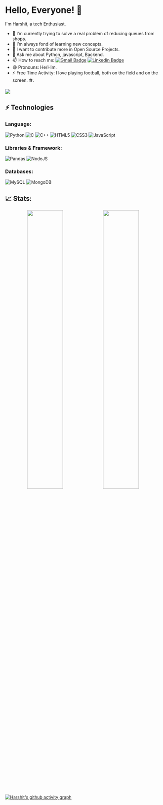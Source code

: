 # Hello, Everyone! 👋

I'm Harshit, a tech Enthusiast.

- 🔭 I’m currently trying to solve a real problem of reducing queues from shops.
- 🌱 I’m always fond of learning new concepts.
- 👯 I want to contribute more in Open Source Projects.
- 💬 Ask me about Python, javascript, Backend.
- 📫 How to reach me: [![Gmail Badge](https://img.shields.io/badge/-hargup3438@gmail.com-c14438?style=flat-square&logo=Gmail&logoColor=white&link=mailto:hargup3438@gmail.com)](mailto::hargup3438@gmail.com) [![Linkedin Badge](https://img.shields.io/badge/-HarshitGupta-blue?style=flat-square&logo=Linkedin&logoColor=white&link=https://linkedin.com/in/harshit-gupta-526a9621a/)](https://linkedin.com/in/harshit-gupta-526a9621a/)
- 😄 Pronouns: He/Him.
- ⚡ Free Time Activity: I love playing football, both on the field and on the screen. ⚽.

<div>
<img align="center" src="https://i.imgur.com/4ASafy0.png">
</div>

## ⚡ Technologies

### Language:
![Python](https://img.shields.io/badge/python-3670A0?style=for-the-badge&logo=python&logoColor=ffdd54)
![C](https://img.shields.io/badge/c-%2300599C.svg?style=for-the-badge&logo=c&logoColor=white)
![C++](https://img.shields.io/badge/c++-%2300599C.svg?style=for-the-badge&logo=c%2B%2B&logoColor=white)
![HTML5](https://img.shields.io/badge/html5-%23E34F26.svg?style=for-the-badge&logo=html5&logoColor=white)
![CSS3](https://img.shields.io/badge/css3-%231572B6.svg?style=for-the-badge&logo=css3&logoColor=white)
![JavaScript](https://img.shields.io/badge/javascript-%23323330.svg?style=for-the-badge&logo=javascript&logoColor=%23F7DF1E)

### Libraries & Framework:

![Pandas](https://img.shields.io/badge/pandas-%23150458.svg?style=for-the-badge&logo=pandas&logoColor=white)
![NodeJS](https://img.shields.io/badge/node.js-6DA55F?style=for-the-badge&logo=node.js&logoColor=white)


### Databases:
![MySQL](https://img.shields.io/badge/mysql-%2300f.svg?style=for-the-badge&logo=mysql&logoColor=white)
![MongoDB](https://img.shields.io/badge/MongoDB-%234ea94b.svg?style=for-the-badge&logo=mongodb&logoColor=white)

## 📈 Stats:
<p align="center"> 
  <img width="48%" src="https://github-readme-stats.vercel.app/api?username=harshitGupta2019&show_icons=true&theme=tokyonight" />
  <img width="48%" src="https://github-readme-streak-stats.herokuapp.com/?user=harshitGupta2019s&theme=tokyonight" />
</p>

[![Harshit's github activity graph](https://github-readme-activity-graph.vercel.app/graph?username=harshitGupta2019&theme=tokyo-night)](https://github.com/ashutosh00710/github-readme-activity-graph)
